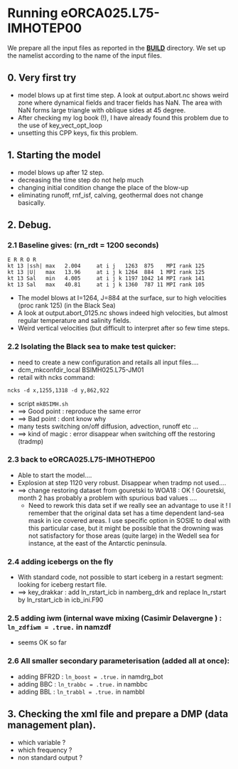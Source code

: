 # Running eORCA025.L75-IMHOTEP00
We prepare all the input files as reported in the [**BUILD**](../BUILD) directory. We set up the namelist according to the name of the input files.

## 0. Very first try
  * model blows up at first time step. A look at output.abort.nc shows weird zone where dynamical fields and tracer fields has NaN. The area with NaN
forms large triangle with oblique sides at 45 degree.
  * After checking my log book (!), I have already found this problem due to the use of key_vect_opt_loop
  * unsetting this CPP keys, fix this problem.

## 1. Starting the model
  * model blows up after 12 step.
  * decreasing the time step do not help much
  * changing initial condition change the place of the blow-up
  * eliminating runoff, rnf_isf, calving, geothermal does not change basically.

## 2. Debug.
### 2.1 Baseline gives: (rn_rdt = 1200 seconds)

```
E R R O R
kt 13 |ssh| max   2.004     at i j   1263  875    MPI rank 125
kt 13 |U|   max   13.96     at i j k 1264  884  1 MPI rank 125
kt 13 Sal   min   4.005     at i j k 1197 1042 14 MPI rank 141
kt 13 Sal   max   40.81     at i j k 1360  787 11 MPI rank 105
  ```

  * The model blows at I=1264, J=884 at the surface, sur to high velocities (proc rank 125) (in the Black Sea)
  * A look at output.abort_0125.nc shows indeed high velocities, but almost regular temperature and salinity fields.
  * Weird vertical velocities (but difficult to interpret after so few time steps.

### 2.2 Isolating the  Black sea to make test quicker:
  * need to create a new configuration and retails all input files....
  * dcm_mkconfdir_local BSIMH025.L75-JM01
  * retail with ncks command:

  ```
  ncks -d x,1255,1318 -d y,862,922

  ```

  * script `mkBSIMH.sh`
  *  ==> Good point : reproduce the same error 
  *  ==> Bad point  : dont know why
  * many tests switching on/off diffusion, advection, runoff etc ...
  * ==> kind of magic : error disappear when switching off the restoring (tradmp)

### 2.3 back to eORCA025.L75-IMHOTHEP00
  * Able to start the model.... 
  * Explosion at step 1120 very robust. Disappear when tradmp not used....
  * ==> change restoring dataset from gouretski to WOA18 : OK !
Gouretski, month 2 has probably a problem with spurious bad values ....
    *  Need to rework this data set if we really see an advantage to use it ! I remember that the  original data set has a time dependent land-sea mask
in ice covered areas. I use specific option in SOSIE to deal with this particular case, but it might be possible that the drowning was not satisfactory for those areas (quite large) in
the Wedell sea for instance, at the east of the Antarctic peninsula. 

### 2.4 adding icebergs on the fly
  * With standard code, not possible to start iceberg  in a restart segment: looking for iceberg restart file.
  *  ==> key_drakkar : add  ln_rstart_icb in namberg_drk and replace ln_rstart by ln_rstart_icb in icb_ini.F90

### 2.5 adding iwm (internal wave mixing (Casimir Delavergne ) : `ln_zdfiwm = .true.` in namzdf
  * seems OK so far

### 2.6  All smaller secondary parameterisation (added all at once):
  * adding BFR2D : `ln_boost = .true.` in namdrg_bot
  * adding BBC   : `ln_trabbc = .true.` in nambbc
  * adding BBL   : `ln_trabbl = .true.` in nambbl

## 3. Checking the xml file and prepare a DMP (data management plan).
  * which variable ?
  * which frequency  ?
  * non standard output ? 








